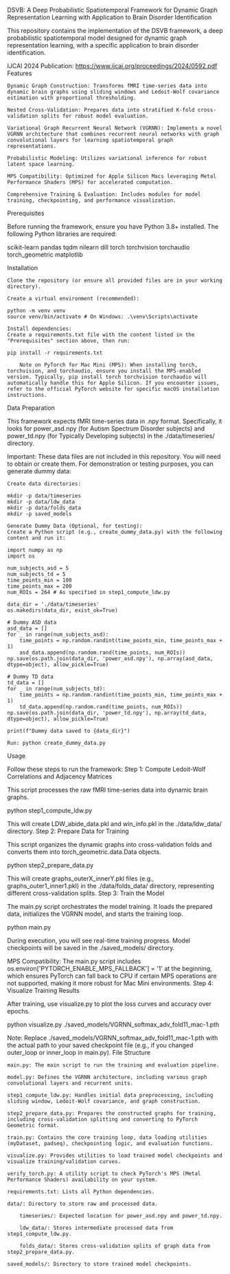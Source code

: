 DSVB: A Deep Probabilistic Spatiotemporal Framework for Dynamic Graph Representation Learning with Application to Brain Disorder Identification

This repository contains the implementation of the DSVB framework, a deep probabilistic spatiotemporal model designed for dynamic graph representation learning, with a specific application to brain disorder identification.

IJCAI 2024 Publication: https://www.ijcai.org/proceedings/2024/0592.pdf
Features

    Dynamic Graph Construction: Transforms fMRI time-series data into dynamic brain graphs using sliding windows and Ledoit-Wolf covariance estimation with proportional thresholding.

    Nested Cross-Validation: Prepares data into stratified K-fold cross-validation splits for robust model evaluation.

    Variational Graph Recurrent Neural Network (VGRNN): Implements a novel VGRNN architecture that combines recurrent neural networks with graph convolutional layers for learning spatiotemporal graph representations.

    Probabilistic Modeling: Utilizes variational inference for robust latent space learning.

    MPS Compatibility: Optimized for Apple Silicon Macs leveraging Metal Performance Shaders (MPS) for accelerated computation.

    Comprehensive Training & Evaluation: Includes modules for model training, checkpointing, and performance visualization.

Prerequisites

Before running the framework, ensure you have Python 3.8+ installed. The following Python libraries are required:

scikit-learn
pandas
tqdm
nilearn
dill
torch
torchvision
torchaudio
torch_geometric
matplotlib

Installation

    Clone the repository (or ensure all provided files are in your working directory).

    Create a virtual environment (recommended):

    python -m venv venv
    source venv/bin/activate # On Windows: .\venv\Scripts\activate

    Install dependencies:
    Create a requirements.txt file with the content listed in the "Prerequisites" section above, then run:

    pip install -r requirements.txt

        Note on PyTorch for Mac Mini (MPS): When installing torch, torchvision, and torchaudio, ensure you install the MPS-enabled version. Typically, pip install torch torchvision torchaudio will automatically handle this for Apple Silicon. If you encounter issues, refer to the official PyTorch website for specific macOS installation instructions.

Data Preparation

This framework expects fMRI time-series data in .npy format. Specifically, it looks for power_asd.npy (for Autism Spectrum Disorder subjects) and power_td.npy (for Typically Developing subjects) in the ./data/timeseries/ directory.

Important: These data files are not included in this repository. You will need to obtain or create them. For demonstration or testing purposes, you can generate dummy data:

    Create data directories:

    mkdir -p data/timeseries
    mkdir -p data/ldw_data
    mkdir -p data/folds_data
    mkdir -p saved_models

    Generate Dummy Data (Optional, for testing):
    Create a Python script (e.g., create_dummy_data.py) with the following content and run it:

    import numpy as np
    import os

    num_subjects_asd = 5
    num_subjects_td = 5
    time_points_min = 100
    time_points_max = 200
    num_ROIs = 264 # As specified in step1_compute_ldw.py

    data_dir = './data/timeseries'
    os.makedirs(data_dir, exist_ok=True)

    # Dummy ASD data
    asd_data = []
    for _ in range(num_subjects_asd):
        time_points = np.random.randint(time_points_min, time_points_max + 1)
        asd_data.append(np.random.rand(time_points, num_ROIs))
    np.save(os.path.join(data_dir, 'power_asd.npy'), np.array(asd_data, dtype=object), allow_pickle=True)

    # Dummy TD data
    td_data = []
    for _ in range(num_subjects_td):
        time_points = np.random.randint(time_points_min, time_points_max + 1)
        td_data.append(np.random.rand(time_points, num_ROIs))
    np.save(os.path.join(data_dir, 'power_td.npy'), np.array(td_data, dtype=object), allow_pickle=True)

    print(f"Dummy data saved to {data_dir}")

    Run: python create_dummy_data.py

Usage

Follow these steps to run the framework:
Step 1: Compute Ledoit-Wolf Correlations and Adjacency Matrices

This script processes the raw fMRI time-series data into dynamic brain graphs.

python step1_compute_ldw.py

This will create LDW_abide_data.pkl and win_info.pkl in the ./data/ldw_data/ directory.
Step 2: Prepare Data for Training

This script organizes the dynamic graphs into cross-validation folds and converts them into torch_geometric.data.Data objects.

python step2_prepare_data.py

This will create graphs_outerX_innerY.pkl files (e.g., graphs_outer1_inner1.pkl) in the ./data/folds_data/ directory, representing different cross-validation splits.
Step 3: Train the Model

The main.py script orchestrates the model training. It loads the prepared data, initializes the VGRNN model, and starts the training loop.

python main.py

During execution, you will see real-time training progress. Model checkpoints will be saved in the ./saved_models/ directory.

MPS Compatibility: The main.py script includes os.environ['PYTORCH_ENABLE_MPS_FALLBACK'] = '1' at the beginning, which ensures PyTorch can fall back to CPU if certain MPS operations are not supported, making it more robust for Mac Mini environments.
Step 4: Visualize Training Results

After training, use visualize.py to plot the loss curves and accuracy over epochs.

python visualize.py ./saved_models/VGRNN_softmax_adv_fold11_mac-1.pth

Note: Replace ./saved_models/VGRNN_softmax_adv_fold11_mac-1.pth with the actual path to your saved checkpoint file (e.g., if you changed outer_loop or inner_loop in main.py).
File Structure

    main.py: The main script to run the training and evaluation pipeline.

    model.py: Defines the VGRNN architecture, including various graph convolutional layers and recurrent units.

    step1_compute_ldw.py: Handles initial data preprocessing, including sliding window, Ledoit-Wolf covariance, and graph construction.

    step2_prepare_data.py: Prepares the constructed graphs for training, including cross-validation splitting and converting to PyTorch Geometric format.

    train.py: Contains the core training loop, data loading utilities (myDataset, padseq), checkpointing logic, and evaluation functions.

    visualize.py: Provides utilities to load trained model checkpoints and visualize training/validation curves.

    verify_torch.py: A utility script to check PyTorch's MPS (Metal Performance Shaders) availability on your system.

    requirements.txt: Lists all Python dependencies.

    data/: Directory to store raw and processed data.

        timeseries/: Expected location for power_asd.npy and power_td.npy.

        ldw_data/: Stores intermediate processed data from step1_compute_ldw.py.

        folds_data/: Stores cross-validation splits of graph data from step2_prepare_data.py.

    saved_models/: Directory to store trained model checkpoints.